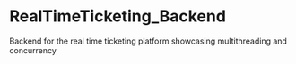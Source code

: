 # RealTimeTicketing_Backend
 Backend for the real time ticketing platform showcasing multithreading and concurrency
